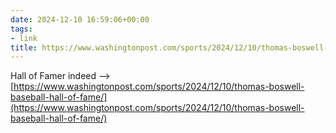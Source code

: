 ```yaml
---
date: 2024-12-10 16:59:06+00:00
tags:
- link
title: https://www.washingtonpost.com/sports/2024/12/10/thomas-boswell-baseball-hall-of-fame/
---
```


Hall of Famer indeed --> [https://www.washingtonpost.com/sports/2024/12/10/thomas-boswell-baseball-hall-of-fame/](https://www.washingtonpost.com/sports/2024/12/10/thomas-boswell-baseball-hall-of-fame/)